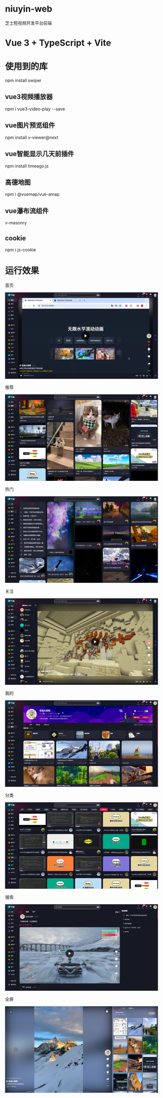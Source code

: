 # niuyin-web

芝士短视频开发平台前端

# Vue 3 + TypeScript + Vite

# 使用到的库

npm install swiper

## vue3视频播放器

npm i vue3-video-play --save

## vue图片预览组件

npm install v-viewer@next

## vue智能显示几天前插件

npm install timeago.js

## 高德地图

npm i @vuemap/vue-amap

## vue瀑布流组件

v-masonry

## cookie

npm i js-cookie

# 运行效果

首页

![index.png](docs/images/niuyin-index.png)

推荐

![discover.png](docs/images/niuyin-discover.png)


热门

![hot.png](docs/images/niuyin-hot.png)

关注

![follow.png](docs/images/niuyin-follow.png)

我的

![my.png](docs/images/niuyin-user.png)

分类

![category.png](docs/images/niuyin-category.png)

搜索

![search.png](docs/images/niuyin-search.png)

全屏

![fullscreen.png](docs/images/niuyin-fullscreen.png)

[//]: #
